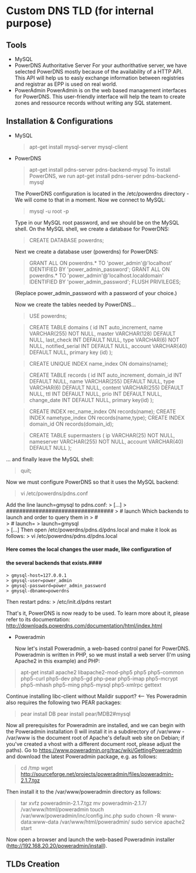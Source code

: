 # Custom DNS TLD (for internal purpose)

## Tools ##
* MySQL
* PowerDNS Authoritative Server 
For your authorithative server, we have selected PowerDNS mostly because of the availability of a HTTP API. This API will help us to easly exchange information between registries and registrar as EPP is used on real world.
* PowerAdmin
PowerAdmin is on the web based management interfaces for PowerDNS. This user-friendly interface will help the team to create zones and ressource records without writing any SQL statement.

## Installation & Configurations ##
* MySQL
    > apt-get install mysql-server mysql-client
* PowerDNS
    > apt-get install pdns-server pdns-backend-mysql
  To install PowerDNS, we run
    > apt-get install pdns-server pdns-backend-mysql
    
  The PowerDNS configuration is located in the /etc/powerdns directory - We will come to that in a moment.
Now we connect to MySQL:
    > mysql -u root -p

  Type in our MySQL root password, and we should be on the MySQL shell. On the MySQL shell, we create a database for PowerDNS:

    > CREATE DATABASE powerdns;

  Next we create a database user (powerdns) for PowerDNS:

    > GRANT ALL ON powerdns.* TO 'power_admin'@'localhost' IDENTIFIED BY 'power_admin_password';
    > GRANT ALL ON powerdns.* TO 'power_admin'@'localhost.localdomain' IDENTIFIED BY 'power_admin_password';
    > FLUSH PRIVILEGES;

  (Replace power_admin_password with a password of your choice.)

  Now we create the tables needed by PowerDNS...

  > USE powerdns;

  > CREATE TABLE domains (
id INT auto_increment,
name VARCHAR(255) NOT NULL,
master VARCHAR(128) DEFAULT NULL,
last_check INT DEFAULT NULL,
type VARCHAR(6) NOT NULL,
notified_serial INT DEFAULT NULL,
account VARCHAR(40) DEFAULT NULL,
primary key (id)
);

  > CREATE UNIQUE INDEX name_index ON domains(name);

  > CREATE TABLE records (
id INT auto_increment,
domain_id INT DEFAULT NULL,
name VARCHAR(255) DEFAULT NULL,
type VARCHAR(6) DEFAULT NULL,
content VARCHAR(255) DEFAULT NULL,
ttl INT DEFAULT NULL,
prio INT DEFAULT NULL,
change_date INT DEFAULT NULL,
primary key(id)
);

  > CREATE INDEX rec_name_index ON records(name);
  > CREATE INDEX nametype_index ON records(name,type);
  > CREATE INDEX domain_id ON records(domain_id);

  > CREATE TABLE supermasters (
ip VARCHAR(25) NOT NULL,
nameserver VARCHAR(255) NOT NULL,
account VARCHAR(40) DEFAULT NULL
);

... and finally leave the MySQL shell:
   > quit;

Now we must configure PowerDNS so that it uses the MySQL backend:
  > vi /etc/powerdns/pdns.conf

Add the line launch=gmysql to pdns.conf:
    > [...]
    > ################################# 
    > # launch        Which backends to launch and order to query them in 
    > #   
    > # launch=
    > launch=gmysql        
    > [...]
Then open /etc/powerdns/pdns.d/pdns.local and make it look as follows:
    > vi /etc/powerdns/pdns.d/pdns.local

#### Here comes the local changes the user made, like configuration of ####
#### the several backends that exists.####

    > gmysql-host=127.0.0.1 
    > gmysql-user=power_admin 
    > gmysql-password=power_admin_password 
    > gmysql-dbname=powerdns

Then restart pdns:
    > /etc/init.d/pdns restart

That's it, PowerDNS is now ready to be used. To learn more about it, please refer to its documentation: http://downloads.powerdns.com/documentation/html/index.html

* Poweradmin

  Now let's install Poweradmin, a web-based control panel for PowerDNS. Poweradmin is written in PHP, so we must install a web server (I'm using Apache2 in this example) and PHP:
>  apt-get install apache2 libapache2-mod-php5 php5 php5-common php5-curl php5-dev php5-gd php-pear php5-imap php5-mcrypt php5-mhash php5-ming php5-mysql php5-xmlrpc gettext

Continue installing libc-client without Maildir support? <-- Yes
Poweradmin also requires the following two PEAR packages:

> pear install DB
> pear install pear/MDB2#mysql

Now all prerequisites for Poweradmin are installed, and we can begin with the Poweradmin installation (I will install it in a subdirectory of /var/www - /var/www is the document root of Apache's default web site on Debian; if you've created a vhost with a different document root, please adjust the paths).
Go to https://www.poweradmin.org/trac/wiki/GettingPoweradmin and download the latest Poweradmin package, e.g. as follows:

> cd /tmp
> wget http://sourceforge.net/projects/poweradmin/files/poweradmin-2.1.7.tgz

Then install it to the /var/www/poweradmin directory as follows:

> tar xvfz poweradmin-2.1.7.tgz
> mv poweradmin-2.1.7/ /var/www/html/poweradmin
> touch /var/www/poweradmin/inc/config.inc.php
> sudo chown -R www-data:www-data /var/www/html/poweradmin/
> sudo service apache2 start


Now open a browser and launch the web-based Poweradmin installer (http://192.168.20.20/poweradmin/install).


## TLDs Creation ##


